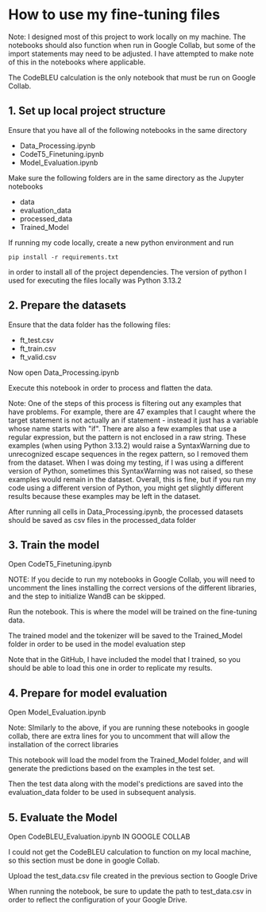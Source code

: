 # How to use my fine-tuning files

Note: I designed most of this project to work locally on my machine. The notebooks should also function when run in Google Collab, but some of the import statements may need to be adjusted. I have attempted to make note of this in the notebooks where applicable.

The CodeBLEU calculation is the only notebook that must be run on Google Collab.

## 1. Set up local project structure

Ensure that you have all of the following notebooks in the same directory

- Data_Processing.ipynb
- CodeT5_Finetuning.ipynb
- Model_Evaluation.ipynb

Make sure the following folders are in the same directory as the Jupyter notebooks

- data
- evaluation_data
- processed_data
- Trained_Model

If running my code locally, create a new python environment and run

``` pip install -r requirements.txt ```

in order to install all of the project dependencies. The version of python I used for executing the files locally was Python 3.13.2

## 2. Prepare the datasets

Ensure that the data folder has the following files:

- ft_test.csv
- ft_train.csv
- ft_valid.csv

Now open Data_Processing.ipynb

Execute this notebook in order to process and flatten the data. 

Note: One of the steps of this process is filtering out any examples that have problems. For example, there are 47 examples that I caught where the target statement is not actually an if statement - instead it just has a variable whose name starts with "if". There are also a few examples that use a regular expression, but the pattern is not enclosed in a raw string. These examples (when using Python 3.13.2) would raise a SyntaxWarning due to unrecognized escape sequences in the regex pattern, so I removed them from the dataset. When I was doing my testing, if I was using a different version of Python, sometimes this SyntaxWarning was not raised, so these examples would remain in the dataset. Overall, this is fine, but if you run my code using a different version of Python, you might get slightly different results because these examples may be left in the dataset.

After running all cells in Data_Processing.ipynb, the processed datasets should be saved as csv files in the processed_data folder

## 3. Train the model

Open CodeT5_Finetuning.ipynb

NOTE: If you decide to run my notebooks in Google Collab, you will need to uncomment the lines installing the correct versions of the different libraries, and the step to initialize WandB can be skipped.

Run the notebook. This is where the model will be trained on the fine-tuning data. 

The trained model and the tokenizer will be saved to the Trained_Model folder in order to be used in the model evaluation step

Note that in the GitHub, I have included the model that I trained, so you should be able to load this one in order to replicate my results.

## 4. Prepare for model evaluation

Open Model_Evaluation.ipynb

Note: SImilarly to the above, if you are running these notebooks in google collab, there are extra lines for you to uncomment that will allow the installation of the correct libraries

This notebook will load the model from the Trained_Model folder, and will generate the predictions based on the examples in the test set. 

Then the test data along with the model's predictions are saved into the evaluation_data folder to be used in subsequent analysis.

## 5. Evaluate the Model

Open CodeBLEU_Evaluation.ipynb IN GOOGLE COLLAB

I could not get the CodeBLEU calculation to function on my local machine, so this section must be done in google Collab.

Upload the test_data.csv file created in the previous section to Google Drive

When running the notebook, be sure to update the path to test_data.csv in order to reflect the configuration of your Google Drive.